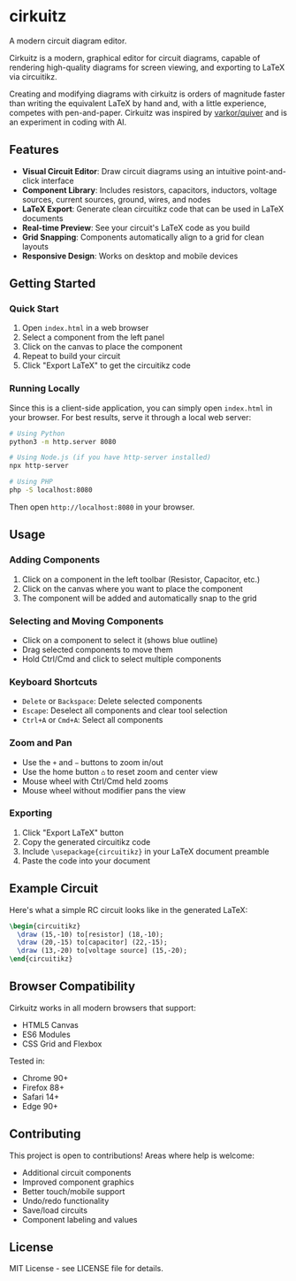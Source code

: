# cirkuitz
A modern circuit diagram editor.

Cirkuitz is a modern, graphical editor for circuit diagrams, capable of rendering high-quality diagrams for screen viewing, and exporting to LaTeX via circuitikz.

Creating and modifying diagrams with cirkuitz is orders of magnitude faster than writing the equivalent LaTeX by hand and, with a little experience, competes with pen-and-paper.
Cirkuitz was inspired by [varkor/quiver](https://github.com/varkor/quiver) and is an experiment in coding with AI.

## Features

- **Visual Circuit Editor**: Draw circuit diagrams using an intuitive point-and-click interface
- **Component Library**: Includes resistors, capacitors, inductors, voltage sources, current sources, ground, wires, and nodes
- **LaTeX Export**: Generate clean circuitikz code that can be used in LaTeX documents
- **Real-time Preview**: See your circuit's LaTeX code as you build
- **Grid Snapping**: Components automatically align to a grid for clean layouts
- **Responsive Design**: Works on desktop and mobile devices

## Getting Started

### Quick Start
1. Open `index.html` in a web browser
2. Select a component from the left panel
3. Click on the canvas to place the component
4. Repeat to build your circuit
5. Click "Export LaTeX" to get the circuitikz code

### Running Locally
Since this is a client-side application, you can simply open `index.html` in your browser. For best results, serve it through a local web server:

```bash
# Using Python
python3 -m http.server 8080

# Using Node.js (if you have http-server installed)
npx http-server

# Using PHP
php -S localhost:8080
```

Then open `http://localhost:8080` in your browser.

## Usage

### Adding Components
1. Click on a component in the left toolbar (Resistor, Capacitor, etc.)
2. Click on the canvas where you want to place the component
3. The component will be added and automatically snap to the grid

### Selecting and Moving Components
- Click on a component to select it (shows blue outline)
- Drag selected components to move them
- Hold Ctrl/Cmd and click to select multiple components

### Keyboard Shortcuts
- `Delete` or `Backspace`: Delete selected components
- `Escape`: Deselect all components and clear tool selection
- `Ctrl+A` or `Cmd+A`: Select all components

### Zoom and Pan
- Use the `+` and `−` buttons to zoom in/out
- Use the home button `⌂` to reset zoom and center view
- Mouse wheel with Ctrl/Cmd held zooms
- Mouse wheel without modifier pans the view

### Exporting
1. Click "Export LaTeX" button
2. Copy the generated circuitikz code
3. Include `\usepackage{circuitikz}` in your LaTeX document preamble
4. Paste the code into your document

## Example Circuit

Here's what a simple RC circuit looks like in the generated LaTeX:

```latex
\begin{circuitikz}
  \draw (15,-10) to[resistor] (18,-10);
  \draw (20,-15) to[capacitor] (22,-15);
  \draw (13,-20) to[voltage source] (15,-20);
\end{circuitikz}
```

## Browser Compatibility

Cirkuitz works in all modern browsers that support:
- HTML5 Canvas
- ES6 Modules
- CSS Grid and Flexbox

Tested in:
- Chrome 90+
- Firefox 88+
- Safari 14+
- Edge 90+

## Contributing

This project is open to contributions! Areas where help is welcome:

- Additional circuit components
- Improved component graphics
- Better touch/mobile support
- Undo/redo functionality
- Save/load circuits
- Component labeling and values

## License

MIT License - see LICENSE file for details.

